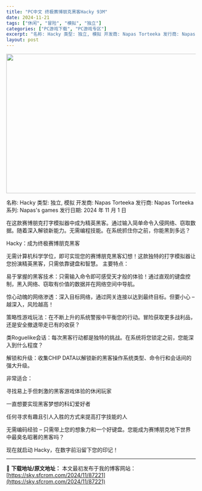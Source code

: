 ```yaml
---
title: "PC中文 终极赛博朋克黑客Hacky 93M"
date: 2024-11-21
tags: ["休闲", "冒险", "模拟", "独立"]
categories: ["PC游戏下载", "PC游戏专区"]
excerpt: "名称: Hacky 类型: 独立, 模拟 开发商: Napas Torteeka 发行商: Napas Torteeka 系列: Napas&#039;s games 发行日期: 2024 年 11 月 1 日 在这款赛博朋克打字模拟器中成为精英黑客。通过输入简单命令入侵网络、窃取数据。随着深入解锁新能力。无&hellip;"
layout: post
---
```


<img class="aligncenter size-full wp-image-87222" src="https://sky.sfcrom.com/wp-content/uploads/2024/11/2024112101424441.webp" alt="" width="660" height="370" />

名称: Hacky
类型: 独立, 模拟
开发商: Napas Torteeka
发行商: Napas Torteeka
系列: Napas's games
发行日期: 2024 年 11 月 1 日

在这款赛博朋克打字模拟器中成为精英黑客。通过输入简单命令入侵网络、窃取数据。随着深入解锁新能力。无需编程技能。在系统抓住你之前，你能黑到多远？

Hacky：成为终极赛博朋克黑客

无需计算机科学学位，即可实现您的赛博朋克黑客幻想！这款独特的打字模拟器让您扮演精英黑客，只需依靠键盘和智慧。
主要特点：

易于掌握的黑客技术：只需输入命令即可感受天才般的体验！通过直观的键盘控制，黑入网络、窃取有价值的数据并在网络空间中导航。

惊心动魄的网络渗透：深入目标网络，通过网关连接以达到最终目标。但要小心 – 越深入，风险越高！

策略性游戏玩法：在不断上升的系统警报中平衡您的行动。冒险获取更多战利品，还是安全撤退带走已有的收获？

类Roguelike会话：每次黑客行动都是独特的挑战。在系统将您锁定之前，您能深入到什么程度？

解锁和升级：收集CHIP DATA以解锁新的黑客操作系统类型、命令行和会话间的强大升级。

非常适合：

寻找易上手但刺激的黑客游戏体验的休闲玩家

一直想要实现黑客梦想的科幻爱好者

任何寻求有趣且引人入胜的方式来提高打字技能的人

无需编码经验 – 只需带上您的想象力和一个好键盘。您能成为赛博朋克地下世界中最臭名昭著的黑客吗？

现在就启动 Hacky，在数字前沿留下您的印记！

---
📖 **下载地址/原文地址：** 本文最初发布于我的博客网站：[https://sky.sfcrom.com/2024/11/87221](https://sky.sfcrom.com/2024/11/87221)

